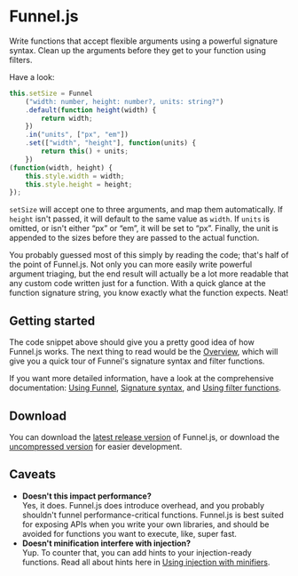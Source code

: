 # Funnel.js

Write functions that accept flexible arguments using a powerful signature syntax. Clean up the arguments before they get to your function using filters.

Have a look:

```javascript
this.setSize = Funnel
	("width: number, height: number?, units: string?")
	.default(function height(width) {
		return width;
	})
	.in("units", ["px", "em"])
	.set(["width", "height"], function(units) {
		return this() + units;
	})
(function(width, height) {
	this.style.width = width;
	this.style.height = height;
});
```

`setSize` will accept one to three arguments, and map them automatically. If `height` isn't passed, it will default to the same value as `width`. If `units` is omitted, or isn't either “px” or “em”, it will be set to “px”. Finally, the unit is appended to the sizes before they are passed to the actual function.

You probably guessed most of this simply by reading the code; that's half of the point of Funnel.js. Not only you can more easily write powerful argument triaging, but the end result will actually be a lot more readable that any custom code written just for a function. With a quick glance at the function signature string, you know exactly what the function expects. Neat!

## Getting started

The code snippet above should give you a pretty good idea of how Funnel.js works. The next thing to read would be the [Overview](documentation/Overview.js), which will give you a quick tour of Funnel's signature syntax and filter functions.

If you want more detailed information, have a look at the comprehensive documentation: [Using Funnel](documentation/Using%20Funnel.md), [Signature syntax](documentation/Signature%20syntax.md), and [Using filter functions](documentation/Using%20filter%20functions.md).

## Download

You can download the [latest release version][release_download] of Funnel.js, or download the [uncompressed version][dev_download] for easier development.

[release_download]: http://cykeprojects.com/libraries/funnel/latest.min
[dev_download]: http://cykeprojects.com/libraries/funnel/latest

## Caveats

- **Doesn't this impact performance?**  
  Yes, it does. Funnel.js does introduce overhead, and you probably shouldn't funnel performance-critical functions. Funnel.js is best suited for exposing APIs when you write your own libraries, and should be avoided for functions you want to execute, like, super fast.
- **Doesn't minification interfere with injection?**  
  Yup. To counter that, you can add hints to your injection-ready functions. Read all about hints here in [Using injection with minifiers](documentation/Using%20injection%20with%20minifiers.md).

